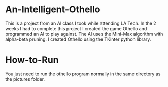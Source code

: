 # An-Intelligent-Othello

This is a project from an AI class I took while attending LA Tech. In the 2 weeks I had to complete this project I created the game Othello and programmed an AI to play against. The AI uses the Mini-Max algorithm with alpha-beta pruning. I created Othello using the TKinter python library.

# How-to-Run

You just need to run the othello program normally in the same directory as the pictures folder.
